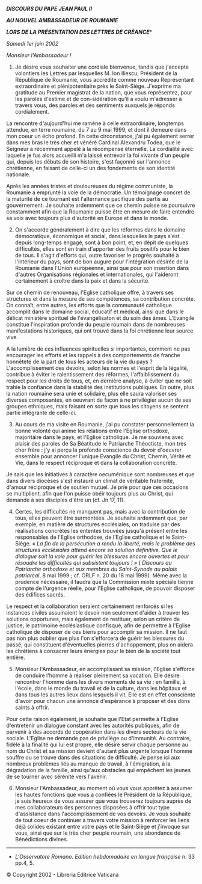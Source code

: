 ***DISCOURS DU PAPE JEAN PAUL II***

***AU NOUVEL AMBASSADEUR DE ROUMANIE***

***LORS DE LA PRÉSENTATION DES LETTRES DE CRÉANCE****

*Samedi 1er juin 2002*

*Monsieur l'Ambassadeur !*

1. Je désire vous souhaiter une cordiale bienvenue, tandis que j'accepte volontiers les Lettres par lesquelles M. Ion Iliescu, Président de la République de Roumanie, vous accrédite comme nouveau Représentant extraordinaire et plénipotentiaire près le Saint-Siège. J'exprime ma gratitude au Premier magistrat de la nation, que vous représentez, pour les paroles d'estime et de con-sidération qu'il a voulu m'adresser à travers vous, des paroles et des sentiments auxquels je réponds cordialement.

La rencontre d'aujourd'hui me ramène à celle extraordinaire, longtemps attendue, en terre roumaine, du 7 au 9 mai 1999, et dont il demeure dans mon coeur un écho profond. En cette circonstance, j'ai pu également serrer dans mes bras le très cher et vénéré Cardinal Alexandru Todea, que le Seigneur a récemment appelé à la récompense éternelle. La cordialité avec laquelle je fus alors accueilli m'a laissé entrevoir la foi vivante d'un peuple qui, depuis les débuts de son histoire, s'est façonné sur l'annonce chrétienne, en faisant de celle-ci un des fondements de son identité nationale.

Après les années tristes et douloureuses du régime communiste, la Roumanie a emprunté la voie de la démocratie. Un témoignage concret de la maturité de ce tournant est l'alternance pacifique des partis au gouvernement. Je souhaite ardemment que ce chemin puisse se poursuivre constamment afin que la Roumanie puisse être en mesure de faire entendre sa voix avec toujours plus d'autorité en Europe et dans le monde.

2. On s'accorde généralement à dire que les réformes dans le domaine démocratique, économique et social, dans lesquelles le pays s'est depuis long-temps engagé, sont à bon point, et, en dépit de quelques difficultés, elles sont en train d'apporter des fruits positifs pour le bien de tous. Il s'agit d'efforts qui, outre favoriser le progrès souhaité à l'intérieur du pays, sont de bon augure pour l'intégration désirée de la Roumanie dans l'Union européenne, ainsi que pour son insertion dans d'autres Organisations régionales et internationales, qui l'aideront certainement à croître dans la paix et dans la sécurité.

Sur ce chemin de renouveau, l'Eglise catholique offre, à travers ses structures et dans la mesure de ses compétences, sa contribution concrète. On connaît, entre autres, les efforts que la communauté catholique accomplit dans le domaine social, éducatif et médical, ainsi que dans le délicat ministère spirituel de l'évangélisaton et du soin des âmes. L'Evangile constitue l'inspiration profonde du peuple roumain dans de nombreuses manifestations historiques, qui ont trouvé dans la foi chrétienne leur source vive.

A la lumière de ces influences spirituelles si importantes, comment ne pas encourager les efforts et les rappels à des comportements de franche honnêteté de la part de tous les acteurs de la vie du pays ? L'accomplissement des devoirs, selon les normes et l'esprit de la légalité, contribue à éviter le ralentissement des réformes, l'affaiblissement du respect pour les droits de tous, et, en dernière analyse, à éviter que ne soit trahie la confiance dans la stabilité des institutions publiques. En outre, plus la nation roumaine sera unie et solidaire, plus elle saura valoriser ses diverses composantes, en oeuvrant de façon à ne privilégier aucun de ses groupes ethniques, mais faisant en sorte que tous les citoyens se sentent partie intégrante de celle-ci.

3. Au cours de ma visite en Roumanie, j'ai pu constater personnellement la bonne volonté qui anime les relations entre l'Eglise orthodoxe, majoritaire dans le pays, et l'Eglise catholique. Je me souviens avec plaisir des paroles de Sa Béatitude le Patriarche Théoctiste, mon très cher frère : j'y ai perçu la profonde conscience du devoir d'oeuvrer ensemble pour annoncer l'unique Evangile du Christ, Chemin, Vérité et Vie, dans le respect réciproque et dans la collaboration concrète.

Je sais que les initiatives à caractère oecuménique sont nombreuses et que dans divers diocèses s'est instauré un climat de véritable fraternité, d'amour réciproque et de soutien mutuel. Je prie pour que ces occasions se multiplient, afin que l'on puisse obéir toujours plus au Christ, qui demande à ses disciples d'être un (cf. Jn 17, 11).

4. Certes, les difficultés ne manquent pas, mais avec la contribution de tous, elles peuvent être surmontées. Je souhaite ardemment que, par exemple, en matière de structures ecclésiales, on traduise par des réalisations concrètes les ententes trouvées jusqu'à présent entre les responsables de l'Eglise orthodoxe, de l'Eglise catholique et le Saint-Siège. « *La fin de la persécution a rendu la liberté, mais le problème des structures ecclésiales attend encore sa solution définitive. Que le dialogue soit la voie pour guérir les blessures encore ouvertes et pour résoudre les difficultés qui subsistent toujours !* » ( *Discours au Patriarche orthodoxe et aux membres du Saint-Synode au palais patriarcal*, 8 mai 1999 ; cf. ORLF n. 20 du 18 mai 1999). Même avec la prudence nécessaire, il faudra que la Commission mixte spéciale tienne compte de l'urgence réelle, pour l'Eglise catholique, de pouvoir disposer des édifices sacrés.

Le respect et la collaboration seraient certainement renforcés si les instances civiles assumaient le devoir non seulement d'aider à trouver les solutions opportunes, mais également de restituer, selon un critère de justice, le patrimoine ecclésiastique confisqué, afin de permettre à l'Eglise catholique de disposer de ces biens pour accomplir sa mission. Il ne faut pas non plus oublier que plus l'on s'efforcera de guérir les blessures du passé, qui constituent d'éventuelles pierres d'achoppement, plus on aidera les chrétiens à consacrer leurs énergies pour le bien de la société tout entière.

5. Monsieur l'Ambassadeur, en accomplissant sa mission, l'Eglise s'efforce de conduire l'homme à réaliser pleinement sa vocation. Elle désire rencontrer l'homme dans les divers moments de sa vie : en famille, à l'école, dans le monde du travail et de la culture, dans les hôpitaux et dans tous les autres lieux dans lesquels il vit. Elle est en effet consciente d'avoir pour chacun une annonce d'espérance à proposer et des dons saints à offrir.

Pour cette raison également, je souhaite que l'Etat permette à l'Eglise d'entretenir un dialogue constant avec les autorités publiques, afin de parvenir à des accords de coopération dans les divers secteurs de la vie sociale. L'Eglise ne demande pas de privilège ou d'immunité. Au contraire, fidèle à la finalité qui lui est propre, elle désire servir chaque personne au nom du Christ et sa mission devient d'autant plus urgente lorsque l'homme souffre ou se trouve dans des situations de difficulté. Je pense ici aux nombreux problèmes liés au manque de travail, à l'émigration, à la dégradation de la famille, ainsi qu'aux obstacles qui empêchent les jeunes de se tourner avec sérénité vers l'avenir.

6. Monsieur l'Ambassadeur, au moment où vous vous apprêtez à assumer les hautes fonctions que vous a confiées le Président de la République, je suis heureux de vous assurer que vous trouverez toujours auprès de mes collaborateurs des personnes disposées à offrir tout type d'assistance dans l'accomplissement de vos devoirs. Je vous souhaite de tout coeur de continuer à travers votre mission à renforcer les liens déjà solides existant entre votre pays et le Saint-Siège et j'invoque sur vous, ainsi que sur le très cher peuple roumain, une abondance de Bénédictions divines.

* * *

* *L'Osservatore Romano. Edition hebdomadaire en langue française* n. 33 pp.4, 5.

© Copyright 2002 - Libreria Editrice Vaticana